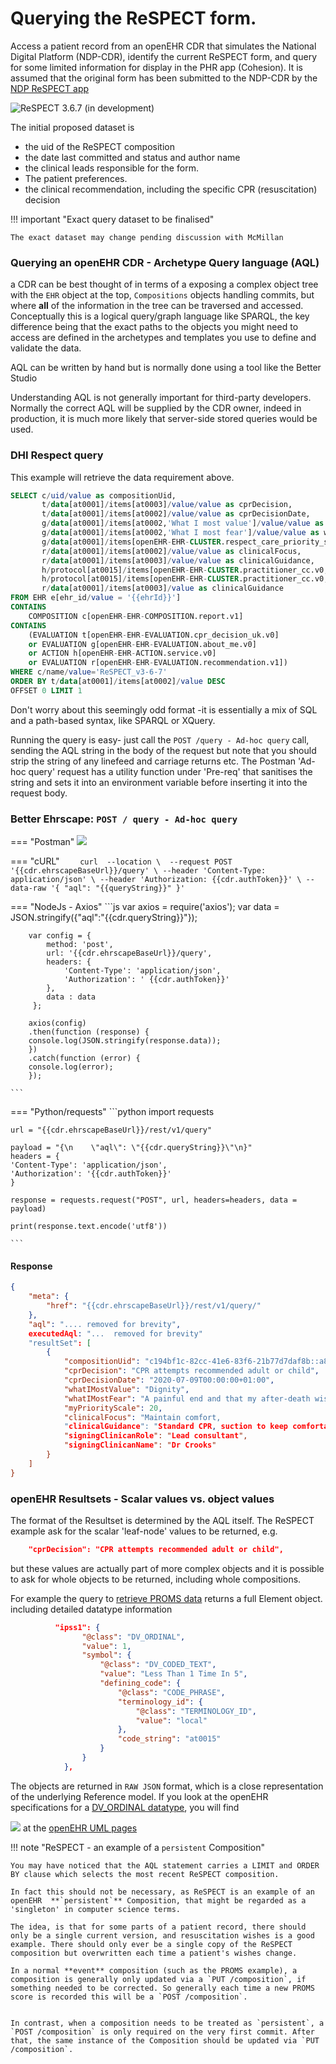 # Querying the ReSPECT form.

Access a patient record from an openEHR CDR that simulates the National Digital Platform (NDP-CDR), identify the current ReSPECT form, and query for some limited information for display in the PHR app (Cohesion). It is assumed that the original form has been submitted to the NDP-CDR by the [NDP ReSPECT app](https://nds.nes.digital/blog/digital-respect-what-s-in-an-interface/)

![ReSPECT 3.6.7 (in development)](../images/dhi-respect.png)

The initial proposed dataset is
- the uid of the ReSPECT composition
- the date last committed and status and author name
- the clinical leads responsible for the form.
- The patient preferences.
- the clinical recommendation, including the specific CPR (resuscitation) decision

!!! important "Exact query dataset to be finalised"

    The exact dataset may change pending discussion with McMillan


### Querying an openEHR CDR - Archetype Query language (AQL)

a CDR can be best thought of in terms of a exposing a complex object tree with the `EHR` object at the top, `Compositions` objects handling commits, but where **all** of the information in the tree can be traversed and accessed. Conceptually this is a logical query/graph language like SPARQL, the key difference being that the exact paths to the objects you might need to access are defined in the archetypes and templates you use to define and validate the data.

AQL can be written by hand but is normally done using a tool like the Better Studio 

Understanding AQL is not generally important for third-party developers. Normally the correct AQL will be supplied by the CDR owner, indeed in production, it is much more likely that server-side stored queries would be used.

### DHI Respect query

This example will retrieve the data requirement above. 

```sql
SELECT c/uid/value as compositionUid,
       t/data[at0001]/items[at0003]/value/value as cprDecision,
       t/data[at0001]/items[at0002]/value/value as cprDecisionDate,
       g/data[at0001]/items[at0002,'What I most value']/value/value as whatIMostValue,
       g/data[at0001]/items[at0002,'What I most fear']/value/value as whatIMostFear,
       g/data[at0001]/items[openEHR-EHR-CLUSTER.respect_care_priority_scale.v0]/items[at0001]/value/items[at0001]/value as myPriorityScale,
       r/data[at0001]/items[at0002]/value/value as clinicalFocus,
       r/data[at0001]/items[at0003]/value/value as clinicalGuidance,
       h/protocol[at0015]/items[openEHR-EHR-CLUSTER.practitioner_cc.v0,'Signing clinician']/items[openEHR-EHR-CLUSTER.practitioner_role_cc.v0]/items[at0007,'Designation']/value/items[at0007,'Designation']/value/value as signingClinicanRole,
       h/protocol[at0015]/items[openEHR-EHR-CLUSTER.practitioner_cc.v0,'Signing clinician']/items[openEHR-EHR-CLUSTER.name_cc.v0]/items[at0009]/value/items[at0009]/value/value as signingClinicanName,
       r/data[at0001]/items[at0003]/value as clinicalGuidance
FROM EHR e[ehr_id/value = '{{ehrId}}']
CONTAINS 
    COMPOSITION c[openEHR-EHR-COMPOSITION.report.v1]
CONTAINS 
    (EVALUATION t[openEHR-EHR-EVALUATION.cpr_decision_uk.v0] 
    or EVALUATION g[openEHR-EHR-EVALUATION.about_me.v0] 
    or ACTION h[openEHR-EHR-ACTION.service.v0] 
    or EVALUATION r[openEHR-EHR-EVALUATION.recommendation.v1])  
WHERE c/name/value='ReSPECT_v3-6-7'
ORDER BY t/data[at0001]/items[at0002]/value DESC
OFFSET 0 LIMIT 1
```

Don't worry about this seemingly odd format -it is essentially a mix of SQL and a path-based syntax, like SPARQL or XQuery.

Running the query is easy- just call the `POST /query - Ad-hoc query` call, sending the AQL string in the body of the request but note that you should strip the string of any linefeed and carriage returns etc. The Postman 'Ad-hoc query' request has a utility function under 'Pre-req' that sanitises the string and sets it into an environment variable before inserting it into the request body.

### Better Ehrscape: `POST / query - Ad-hoc query`

=== "Postman"
    ![](../images/dhi-respect-query-postman.png)

=== "cURL"
    ```    
        curl 
        --location \ 
        --request POST '{{cdr.ehrscapeBaseUrl}}/query' \
        --header 'Content-Type: application/json' \
        --header 'Authorization: {{cdr.authToken}}' \
        --data-raw '{
            "aql": "{{queryString}}"
        }'
    ```

=== "NodeJs - Axios"
    ```js
      var axios = require('axios');
        var data = JSON.stringify({"aql":"{{cdr.queryString}}"});

        var config = {
            method: 'post',
            url: '{{cdr.ehrscapeBaseUrl}}/query',
            headers: { 
                'Content-Type': 'application/json', 
                'Authorization': ' {{cdr.authToken}}'
            },
            data : data
         };

        axios(config)
        .then(function (response) {
        console.log(JSON.stringify(response.data));
        })
        .catch(function (error) {
        console.log(error);
        });

    ```

=== "Python/requests"
    ```python
    import requests

    url = "{{cdr.ehrscapeBaseUrl}}/rest/v1/query"

    payload = "{\n    \"aql\": \"{{cdr.queryString}}\"\n}"
    headers = {
    'Content-Type': 'application/json',
    'Authorization': '{{cdr.authToken}}'
    }

    response = requests.request("POST", url, headers=headers, data = payload)

    print(response.text.encode('utf8'))

    ```

#### Response

```json
{
    "meta": {
        "href": "{{cdr.ehrscapeBaseUrl}}/rest/v1/query/"
    },
    "aql": ".... removed for brevity",
    executedAql: "...  removed for brevity"
    "resultSet": [
        {
            "compositionUid": "c194bf1c-82cc-41e6-83f6-21b77d7daf8b::a81f47c6-a757-4e34-b644-3ccc62b4a01c::1",
            "cprDecision": "CPR attempts recommended adult or child",
            "cprDecisionDate": "2020-07-09T00:00:00+01:00",
            "whatIMostValue": "Dignity",
            "whatIMostFear": "A painful end and that my after-death wishes are not followed",
            "myPriorityScale": 20,
            "clinicalFocus": "Maintain comfort,
            "clinicalGuidance": "Standard CPR, suction to keep comfortable",
            "signingClinicanRole": "Lead consultant",
            "signingClinicanName": "Dr Crooks"
        }
    ]
}
```

### openEHR Resultsets - Scalar values vs. object values

The format of the Resultset is determined by the AQL itself. The ReSPECT example ask for the scalar 'leaf-node' values to be returned, e.g. 

```json
    "cprDecision": "CPR attempts recommended adult or child",
 ```

but these values are actually part of more complex objects and it is possible to ask for whole objects to be returned, including whole compositions.

For example the query to [retrieve PROMS data](DHIS5-querying-proms-data.md) returns a full Element object. including detailed datatype information

```json
          "ipss1": {
                "@class": "DV_ORDINAL",
                "value": 1,
                "symbol": {
                    "@class": "DV_CODED_TEXT",
                    "value": "Less Than 1 Time In 5",
                    "defining_code": {
                        "@class": "CODE_PHRASE",
                        "terminology_id": {
                            "@class": "TERMINOLOGY_ID",
                            "value": "local"
                        },
                        "code_string": "at0015"
                    }
                }
            },
```

The objects are returned in `RAW JSON` format, which is a close representation of the underlying Reference model. If you look at the openEHR specifications for a [DV_ORDINAL datatype](https://specifications.openehr.org/releases/RM/latest/data_types.html#_dv_ordinal_class), you will find

![](../images/dhi-openehr-dv_ordinal.png) at the [openEHR UML pages](https://specifications.openehr.org/releases/UML/latest/#Diagrams___18_1_83e026d_1433773263789_448306_5573)


!!! note "ReSPECT - an example of a `persistent` Composition"

    You may have noticed that the AQL statement carries a LIMIT and ORDER BY clause which selects the most recent ReSPECT composition.

    In fact this should not be necessary, as ReSPECT is an example of an openEHR  **`persistent`** Composition, that might be regarded as a 'singleton' in computer science terms.

    The idea, is that for some parts of a patient record, there should only be a single current version, and resuscitation wishes is a good example. There should only ever be a single copy of the ReSPECT composition but overwritten each time a patient's wishes change.

    In a normal **event** composition (such as the PROMS example), a composition is generally only updated via a `PUT /composition`, if something needed to be corrected. So generally each time a new PROMS score is recorded this will be a `POST /composition`. 


    In contrast, when a composition needs to be treated as `persistent`, a `POST /composition` is only required on the very first commit. After that, the same instance of the Composition should be updated via `PUT /composition`.









